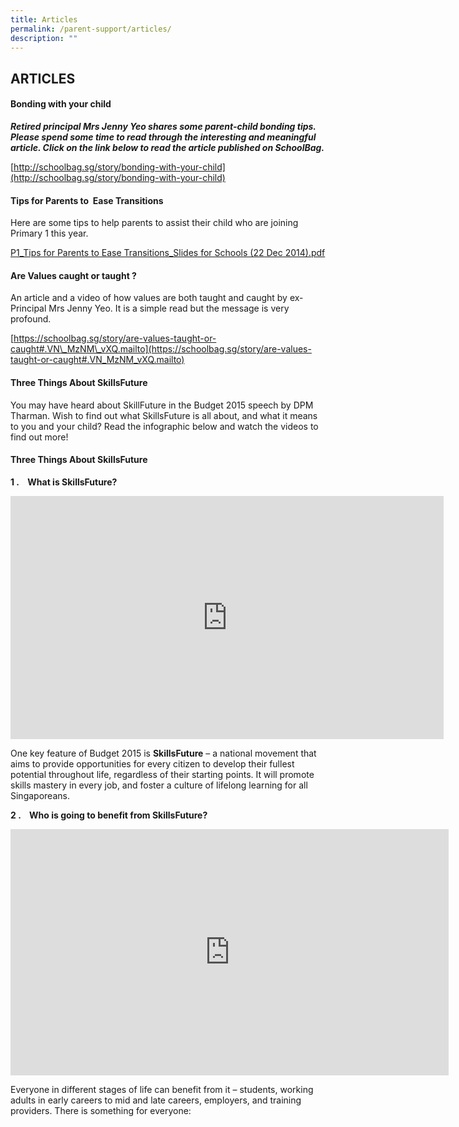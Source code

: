 ```yaml
---
title: Articles
permalink: /parent-support/articles/
description: ""
---
```

## ARTICLES

#### Bonding with your child

**_Retired principal Mrs Jenny Yeo shares some parent-child bonding tips. Please spend some time to read through the interesting and meaningful article. Click on the link below to read the article published on SchoolBag._**

[http://schoolbag.sg/story/bonding-with-your-child](http://schoolbag.sg/story/bonding-with-your-child)

#### Tips for Parents to  Ease Transitions

Here are some tips to help parents to assist their child who are joining Primary 1 this year.

[P1_Tips for Parents to Ease Transitions_Slides for Schools (22 Dec 2014).pdf ](/files/P1_Tips%20for%20Parents%20to%20%20Ease%20Transitions_Slides%20for%20Schools%20(22%20Dec%202014).pdf)

#### Are Values caught or taught ?

An article and a video of how values are both taught and caught by ex-Principal Mrs Jenny Yeo. It is a simple read but the message is very profound.

[https://schoolbag.sg/story/are-values-taught-or-caught#.VN\_MzNM\_vXQ.mailto](https://schoolbag.sg/story/are-values-taught-or-caught#.VN_MzNM_vXQ.mailto)

#### Three Things About SkillsFuture

You may have heard about SkillFuture in the Budget 2015 speech by DPM Tharman. Wish to find out what SkillsFuture is all about, and what it means to you and your child? Read the infographic below and watch the videos to find out more!

#### Three Things About SkillsFuture

**1 \.    What is SkillsFuture?**

<iframe width="693" height="389" src="https://www.youtube.com/embed/rdBobyZLl7M" title="What is SkillsFuture?" frameborder="0" allow="accelerometer; autoplay; clipboard-write; encrypted-media; gyroscope; picture-in-picture; web-share" allowfullscreen></iframe>

One key feature of Budget 2015 is **SkillsFuture** – a national movement that aims to provide opportunities for every citizen to develop their fullest potential throughout life, regardless of their starting points. It will promote skills mastery in every job, and foster a culture of lifelong learning for all Singaporeans.

**2 \.    Who is going to benefit from SkillsFuture?**

<iframe width="701" height="394" src="https://www.youtube.com/embed/CkIBjH8z3GU" title="Your SkillsFuture Journey" frameborder="0" allow="accelerometer; autoplay; clipboard-write; encrypted-media; gyroscope; picture-in-picture; web-share" allowfullscreen></iframe>

Everyone in different stages of life can benefit from it – students, working adults in early careers to mid and late careers, employers, and training providers. There is something for everyone:

